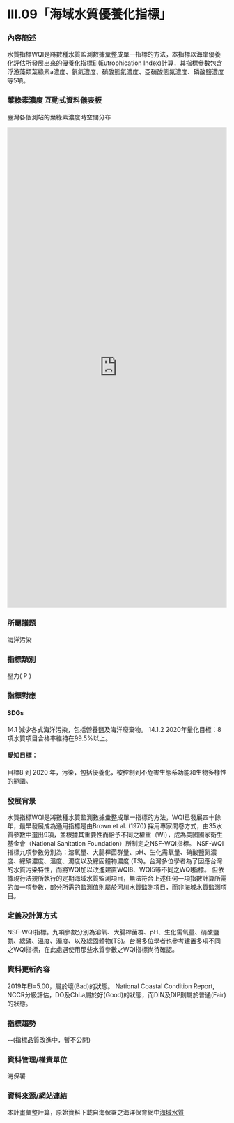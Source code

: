 # III.09「海域水質優養化指標」

### 內容簡述
水質指標WQI是將數種水質監測數據彙整成單一指標的方法，本指標以海岸優養化評估所發展出來的優養化指標EI(Eutrophication Index)計算，其指標參數包含浮游藻類葉綠素a濃度、氨氮濃度、硝酸態氮濃度、亞硝酸態氮濃度、磷酸鹽濃度等5項。

### 葉綠素濃度 互動式資料儀表板
臺灣各個測站的葉綠素濃度時空間分布
<iframe src="https://TaiBON.github.io/biodiv_indicators/III.09%20海域水質優養化指標_dashboard.html" width="100%" height="1100" frameborder="0"></iframe>

### 所屬議題
海洋污染
### 指標類別
壓力( P )
### 指標對應
#### SDGs
14.1
減少各式海洋污染，包括營養鹽及海洋廢棄物。
14.1.2
2020年量化目標：8項水質項目合格率維持在99.5%以上。
#### 愛知目標：
目標8
到 2020 年，污染，包括優養化，被控制到不危害生態系功能和生物多樣性的範圍。
### 發展背景
水質指標WQI是將數種水質監測數據彙整成單一指標的方法，WQI已發展四十餘年，最早發展成為通用指標是由Brown et al. (1970) 採用專家問卷方式，由35水質參數中選出9項，並根據其重要性而給予不同之權重（Wi），成為美國國家衛生基金會（National Sanitation Foundation）所制定之NSF-WQI指標。
NSF-WQI指標九項參數分別為：溶氧量、大腸桿菌群量、pH、生化需氧量、硝酸鹽氮濃度、總磷濃度、溫度、濁度以及總固體物濃度 (TS)。台灣多位學者為了因應台灣的水質污染特性，而將WQI加以改進建置WQI8、WQI5等不同之WQI指標。
但依據現行法規所執行的定期海域水質監測項目，無法符合上述任何一項指數計算所需的每一項參數，部分所需的監測值則屬於河川水質監測項目，而非海域水質監測項目。
### 定義及計算方式
NSF-WQI指標。九項參數分別為溶氧、大腸桿菌群、pH、生化需氧量、硝酸鹽氮、總磷、溫度、濁度、以及總固體物(TS)。台灣多位學者也參考建置多項不同之WQI指標，在此處選使用那些水質參數之WQI指標尚待確認。
### 資料更新內容
2019年EI=5.00，屬於壞(Bad)的狀態。
National Coastal Condition Report, NCCR分級評估，DO及Chl.a屬於好(Good)的狀態，而DIN及DIP則屬於普通(Fair)的狀態。
### 指標趨勢
--(指標品質改進中，暫不公開)
### 資料管理/權責單位
海保署
### 資料來源/網站連結
本計畫彙整計算，原始資料下載自海保署之海洋保育網中[海域水質](https://iocean.oca.gov.tw/OCA_OceanConservation/PUBLIC/Marine_WaterQuality.aspx)

